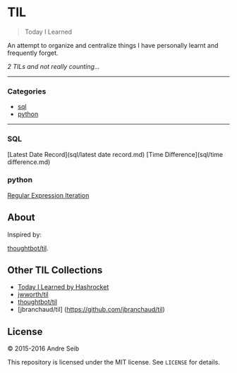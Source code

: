 # TIL

> Today I Learned

An attempt to organize and centralize things I have personally learnt and frequently forget. 


_2 TILs and not really counting..._

---

### Categories

* [sql](#sql)
* [python](#python)



---

### SQL

[Latest Date Record](sql/latest date record.md)
[Time Difference](sql/time difference.md)

### python

[Regular Expression Iteration](python/regular-expression-match.md)

## About

Inspired by:

[thoughtbot/til](https://github.com/thoughtbot/til).

## Other TIL Collections

* [Today I Learned by Hashrocket](https://til.hashrocket.com)
* [jwworth/til](https://github.com/jwworth/til)
* [thoughtbot/til](https://github.com/thoughtbot/til)
* [jbranchaud/til] (https://github.com/jbranchaud/til)

## License

&copy; 2015-2016 Andre Seib

This repository is licensed under the MIT license. See `LICENSE` for
details.